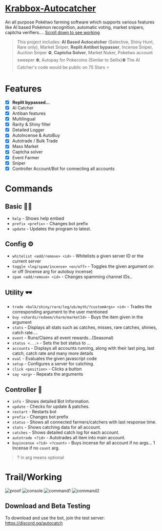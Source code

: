 # [Krabbox-Autocatcher](https://discord.gg/autocatch)
An all purpose Pokétwo farming software which supports various features like AI based Pokémon recognition, automatic voting, market snipers, captcha verifiers.... [Scroll down to see working](#trailworking)

> This project includes: **AI Based Autocatcher** (Selective, Shiny Hunt, Rare only), Market Sniper, **Replit Antibot bypasser**, Incense Sniper, Auction Sniper ⛔, **Captcha Solver**, Market Nuker, Poketwo account sweeper ⛔, Autopay for Pokecoins (Similar to Sellix)⛔
The AI Catcher's code would be public on 75 Stars ⭐
# Features
- [x] **Replit bypassed...**
- [x] AI Catcher
- [x] Antiban features
- [x] Multilingual
- [x] Rarity & Shiny filter
- [x] Detailed Logger
- [x] AutoIncense & AutoBuy
- [x] Autotrade / Bulk Trade
- [x] Mass Market
- [x] Captcha solver
- [x] Event Farmer
- [x] Sniper
- [x] Controller Account/Bot for connecting all accounts

# Commands

## Basic 🐱‍🏍
- `help` - Shows help embed
- `prefix <prefix>` - Changes bot prefix
- `update` - Updates the program to latest.
## Config ⚙
- `whitelist <add/remove> <id>` - Whitelists a given server ID or the current server
- `toggle <log/spam/incense> <on/off>` - Toggles the given argument on or off (Incense arg for autobuy incense)
- `spam <add/remove> <id>` - Changes spamming channel IDs..
## Utility 🕶
- `trade <bulk/shiny/rare/leg/ub/myth/?customArgs> <id>` - Trades the corresponding argument to the user mentioned
- `buy <shards/redeem/charm/marketId>` - Buys the item given in the argument
- `stats` - Displays all stats such as catches, misses, rare catches, shinies, catch rate....
- `event` - Runs/Claims all event rewards...(Seasonal)
- `status <...>` - Sets the bot status to ...
- `accounts` - Displays all accounts running, along with their last ping, last catch, catch rate and many more details
- `eval` - Evaluates the given javascript code
- `setup` - Configures a server for catching.
- `click <position>` - Clicks a button
- `say <arg>` - Repeats the arguments
## Controller 🧧
- `info` - Shows detailed Bot Information.
- `update` - Checks for update & patches.
- `restart` - Restarts bot
- `prefix` - Changes bot prefix
- `status` - Shows all connected farmers/catchers with last response time.
- `stats` - Shows catching data for all account.
- `catches` - Shows detailed catch log for each account.
- `autotrade <?id>` - Autotrades all item into main account.
- `buyincense <?id> <?count>` - Buys incense for all account if no args... 1 Incense if no `count` arg.

> ? in arg means optional


# Trail/Working
![proof](krabbox.gif)
![console](https://cdn.discordapp.com/attachments/1182399914446160002/1187761314957901864/image.png?ex=65980fed&is=65859aed&hm=0495014a1d0ff407271165bc6136af28b1c5c566054ef6ebe9cbba111de2e568&)
![command1](https://cdn.discordapp.com/attachments/1186978408706609193/1187780314668466227/image.png?ex=6598219e&is=6585ac9e&hm=34d00440599e6ab071793ca163c744408237a120dfa1cc15e300bcaa34ab3e17&)
![command2](https://cdn.discordapp.com/attachments/1186978408706609193/1187780275841810534/image.png?ex=65982195&is=6585ac95&hm=a59cdf1477c56af84fa9c3f9d88ce5eccff1d6d7b0c0723eff0d5ac4f87ae603&)
## Download and Beta Testing

To download and use the bot, join the test server: https://discord.gg/autocatch
